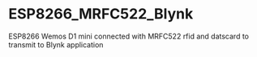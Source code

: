 # ESP8266_MRFC522_Blynk
ESP8266 Wemos D1 mini connected with MRFC522 rfid and datscard to transmit to Blynk application
